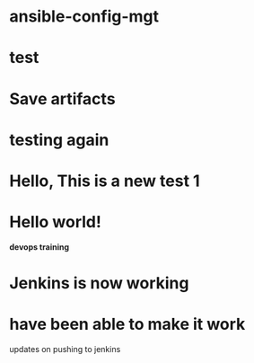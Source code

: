 # ansible-config-mgt

# test
# Save artifacts
# testing again

# Hello, This is a new test 1
# Hello world!

**devops training**

# Jenkins is now working 
# have been able to make it work

updates on pushing to jenkins